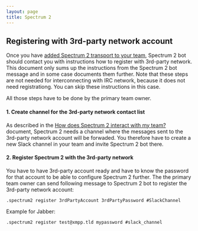 ```yaml
---
layout: page
title: Spectrum 2
---
```




## Registering with 3rd-party network account

Once you have [added Spectrum 2 transport to your team](http://slack.spectrum.im/), Spectrum 2 bot should contact you with instructions how to register with 3rd-party network. This document only sums up the instructions from the Spectrum 2 bot message and in some case documents them further. Note that these steps are not needed for interconnecting with IRC network, because it does not need registrationg. You can skip these instructions in this case.

All those steps have to be done by the primary team owner.


#### 1. Create channel for the 3rd-party network contact list

As described in the [How does Spectrum 2 interact with my team?](user_slack/workflow.html) document, Spectrum 2 needs a channel where the messages sent to the 3rd-party network account will be forwaded. You therefore have to create a new Slack channel in your team and invite Spectrum 2 bot there.

#### 2. Register Spectrum 2 with the 3rd-party network

You have to have 3rd-party account ready and have to know the password for that account to be able to configure Spectrum 2 further. The the primary team owner can send following message to Spectrum 2 bot to register the 3rd-party network account:

	.spectrum2 register 3rdPartyAccount 3rdPartyPassword #SlackChannel

Example for Jabber:

	.spectrum2 register test@xmpp.tld mypassword #slack_channel
